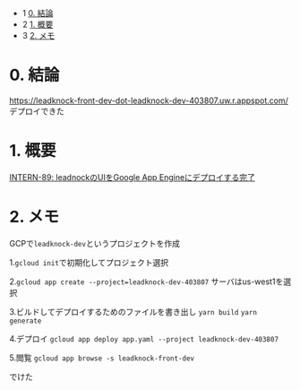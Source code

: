 *   1 [0. 結論](#0.結論)
*   2 [1. 概要](#1.概要)
*   3 [2. メモ](#2.メモ)

# 0. 結論
https://leadknock-front-dev-dot-leadknock-dev-403807.uw.r.appspot.com/ 
デプロイできた

# 1. 概要
[INTERN-89: leadnockのUIをGoogle App Engineにデプロイする完了](https://pantarhei-hub.atlassian.net/browse/INTERN-89)


# 2. メモ
GCPで`leadknock-dev`というプロジェクトを作成

1.`gcloud init`で初期化してプロジェクト選択

2.`gcloud app create --project=leadknock-dev-403807`
サーバはus-west1を選択

3.ビルドしてデプロイするためのファイルを書き出し
`yarn build`
`yarn generate`

4.デプロイ
`gcloud app deploy app.yaml --project leadknock-dev-403807`

5.閲覧
`gcloud app browse -s leadknock-front-dev`

でけた

